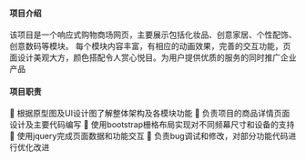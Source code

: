#### 项目介绍
该项目是一个响应式购物商场网页，主要展示包括化妆品、创意家居、个性配饰、创意数码等模块。
每个模块内容丰富，有相应的动画效果，完善的交互功能，页面设计美观大方，颜色搭配令人赏心悦目。为用户提供优质的服务的同时推广企业产品

#### 项目职责
	根据原型图及UI设计图了解整体架构及各模块功能
	负责项目的商品详情页面设计及主要代码编写
	使用bootstrap栅格布局实现对不同频幕尺寸和设备的支持
	使用jquery完成页面数据和功能交互
	负责bug调试和修改，对部分功能代码进行优化改进

